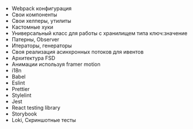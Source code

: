 - Webpack конфигурация
- Свои компоненты
- Свои хелперы, утилиты
- Кастомные хуки
- Универсальный класс для работы с хранилищем типа ключ:значение
- Патерны, Observer
- Итераторы, генераторы
- Своя реализация асинхронных потоков для ивентов
- Архитектура FSD
- Анимации используя framer motion
- i18n
- Babel
- Eslint
- Prettier
- Stylelint
- Jest
- React testing library
- Storybook
- Loki, Скриншотные тесты
